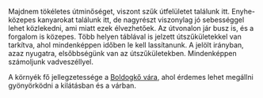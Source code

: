 Majdnem tökéletes útminőséget, viszont szűk útfelületet találunk itt. Enyhe-közepes kanyarokat találunk itt, de nagyrészt viszonylag jó sebességgel lehet közlekedni, ami miatt ezek élvezhetőek. Az útvonalon jár busz is, és a forgalom is közepes. Több helyen táblával is jelzett útszűkületekkel van tarkítva, ahol mindenképpen időben le kell lassítanunk. A jelölt irányban, azaz nyugatra, elsőbbségünk van az útszűkületekben. Mindenképpen számoljunk vadveszéllyel.

A környék fő jellegzetessége a [Boldogkő vára](#geo:Boldogk%C5%91%20v%C3%A1ra@48.344733,21.232486/?b=Itt%20tal%C3%A1lhat%C3%B3%20a%20k%C3%B6rny%C3%A9k%20egyik%20legh%C3%ADresebb%20v%C3%A1ra.%20A%20v%C3%A1r%20f%C5%91%20jellegzetess%C3%A9ge,%20hogy%20hosszan%20kis%C3%A9t%C3%A1lhatunk%20a%20v%C3%A1rfalra,%20ahol%20gy%C3%B6ny%C3%B6rk%C3%B6dhet%C3%BCnk%20a%20leny%C5%B1g%C3%B6z%C5%91%20kil%C3%A1t%C3%A1sban.%20A%20nyitvatart%C3%A1sr%C3%B3l%20%C3%A9s%20jegy%C3%A1rakr%C3%B3l%20%C3%A9rdemes%20t%C3%A1j%C3%A9koz%C3%B3dni%20a%20honlapj%C3%A1n:%20%3Chttps://boldogkovara.hu/%3E.), ahol érdemes lehet megállni gyönyörködni a kilátásban és a várban.
